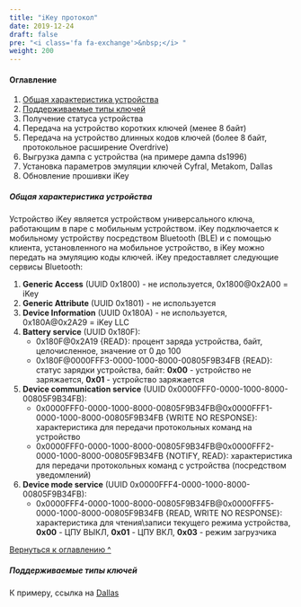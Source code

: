 ```yaml
---
title: "iKey протокол"
date: 2019-12-24
draft: false
pre: "<i class='fa fa-exchange'>&nbsp;</i> "
weight: 200
---
```

#### Оглавление
1. [Общая характеристика устройства](#общая-характеристика-устройства)
2. [Поддерживаемые типы ключей](#поддерживаемые-типы-ключей)
3. Получение статуса устройства
4. Передача на устройство коротких ключей (менее 8 байт)
5. Передача на устройство длинных кодов ключей (более 8 байт, протокольное расширение Overdrive)
6. Выгрузка дампа с устройства (на примере дампа ds1996)
7. Установка параметров эмуляции ключей Cyfral, Metakom, Dallas
8. Обновление прошивки iKey

##### Общая характеристика устройства
Устройство iKey является устройством универсального ключа, работающим в паре с мобильным устройством. iKey подключается к мобильному устройству посредством Bluetooth (BLE) и с помощью клиента, установленного на мобильное устройство, в iKey можно передать на эмуляцию коды ключей. iKey предоставляет следующие сервисы Bluetooth:

1. **Generic Access** (UUID 0x1800) - не используется, 0x1800@0x2A00 = iKey
2. **Generic Attribute** (UUID 0x1801) - не используется
3. **Device Information** (UUID 0x180A) - не используется, 0x180A@0x2A29 = iKey LLC
4. **Battery service** (UUID 0x180F):
	* 0x180F@0x2A19 {READ}: процент заряда устройства, байт, целочисленное, значение от 0 до 100
	* 0x180F@0000FFF3-0000-1000-8000-00805F9B34FB {READ}: статус зарядки устройства, байт: **0x00** - устройство не заряжается, **0x01** - устройство заряжается
5. **Device communication service** (UUID 0x0000FFF0-0000-1000-8000-00805F9B34FB):
	* 0x0000FFF0-0000-1000-8000-00805F9B34FB@0x0000FFF1-0000-1000-8000-00805F9B34FB {WRITE NO RESPONSE}: характеристика для передачи протокольных команд на устройство
	* 0x0000FFF0-0000-1000-8000-00805F9B34FB@0x0000FFF2-0000-1000-8000-00805F9B34FB {NOTIFY, READ}: характеристика для передачи протокольных команд с устройства (посредством уведомлений)
6. **Device mode service** (UUID 0x0000FFF4-0000-1000-8000-00805F9B34FB):
	* 0x0000FFF4-0000-1000-8000-00805F9B34FB@0x0000FFF5-0000-1000-8000-00805F9B34FB {READ, WRITE NO RESPONSE}: характеристика для чтения\записи текущего режима устройства, **0x00** - ЦПУ ВЫКЛ, **0x01** - ЦПУ ВКЛ, **0x03** - режим загрузчика

[Вернуться к оглавлению ^](#оглавление)

##### Поддерживаемые типы ключей
К примеру, ссылка на [Dallas](/docs/keys/#dallas)
